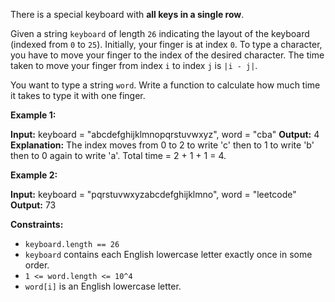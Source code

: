 
There is a special keyboard with  **all keys in a single row**.

Given a string  `keyboard`  of length  `26`  indicating the layout of the keyboard (indexed from  `0`  to  `25`). Initially, your finger is at index  `0`. To type a character, you have to move your finger to the index of the desired character. The time taken to move your finger from index  `i`  to index  `j`  is  `|i - j|`.

You want to type a string  `word`. Write a function to calculate how much time it takes to type it with one finger.

**Example 1:**

**Input:** keyboard = "abcdefghijklmnopqrstuvwxyz", word = "cba"
**Output:** 4
**Explanation:** The index moves from 0 to 2 to write 'c' then to 1 to write 'b' then to 0 again to write 'a'.
Total time = 2 + 1 + 1 = 4.

**Example 2:**

**Input:** keyboard = "pqrstuvwxyzabcdefghijklmno", word = "leetcode"
**Output:** 73

**Constraints:**

-   `keyboard.length == 26`
-   `keyboard`  contains each English lowercase letter exactly once in some order.
-   `1 <= word.length <= 10^4`
-   `word[i]`  is an English lowercase letter.